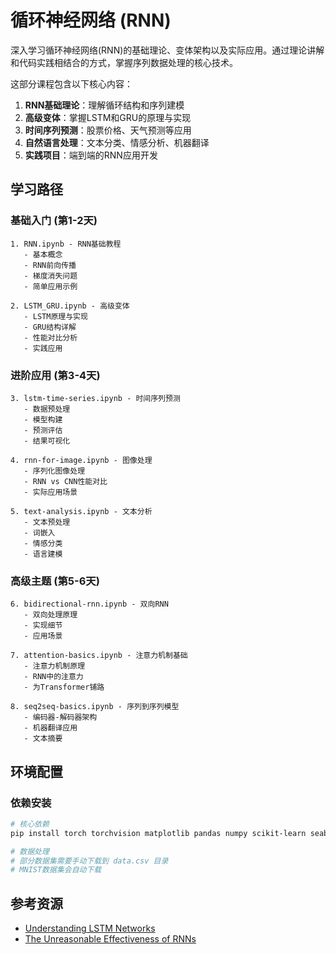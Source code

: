 # 循环神经网络 (RNN) 

深入学习循环神经网络(RNN)的基础理论、变体架构以及实际应用。通过理论讲解和代码实践相结合的方式，掌握序列数据处理的核心技术。


这部分课程包含以下核心内容：

1. **RNN基础理论**：理解循环结构和序列建模
2. **高级变体**：掌握LSTM和GRU的原理与实现
3. **时间序列预测**：股票价格、天气预测等应用
4. **自然语言处理**：文本分类、情感分析、机器翻译
5. **实践项目**：端到端的RNN应用开发

## 学习路径

### 基础入门 (第1-2天)
```
1. RNN.ipynb - RNN基础教程
   - 基本概念
   - RNN前向传播
   - 梯度消失问题
   - 简单应用示例

2. LSTM_GRU.ipynb - 高级变体
   - LSTM原理与实现
   - GRU结构详解
   - 性能对比分析
   - 实践应用
```

### 进阶应用 (第3-4天)
```
3. lstm-time-series.ipynb - 时间序列预测
   - 数据预处理
   - 模型构建
   - 预测评估
   - 结果可视化

4. rnn-for-image.ipynb - 图像处理
   - 序列化图像处理
   - RNN vs CNN性能对比
   - 实际应用场景

5. text-analysis.ipynb - 文本分析
   - 文本预处理
   - 词嵌入
   - 情感分类
   - 语言建模
```

### 高级主题 (第5-6天)
```
6. bidirectional-rnn.ipynb - 双向RNN
   - 双向处理原理
   - 实现细节
   - 应用场景

7. attention-basics.ipynb - 注意力机制基础
   - 注意力机制原理
   - RNN中的注意力
   - 为Transformer铺路

8. seq2seq-basics.ipynb - 序列到序列模型
   - 编码器-解码器架构
   - 机器翻译应用
   - 文本摘要
```


## 环境配置

### 依赖安装
```bash
# 核心依赖
pip install torch torchvision matplotlib pandas numpy scikit-learn seaborn

# 数据处理
# 部分数据集需要手动下载到 data.csv 目录
# MNIST数据集会自动下载
```


## 参考资源

- [Understanding LSTM Networks](http://colah.github.io/posts/2015-08-Understanding-LSTMs/)
- [The Unreasonable Effectiveness of RNNs](http://karpathy.github.io/2015/05/21/rnn-effectiveness/)

